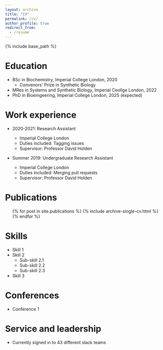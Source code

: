 ```yaml
---
layout: archive
title: "CV"
permalink: /cv/
author_profile: true
redirect_from:
  - /resume
---
```


{% include base_path %}

Education
======
* BSc in Biochemistry, Imperial College London, 2020
  * Convenors' Prize in Synthetic Biology
* MRes in Systems and Synthetic Biology, Imperial Ceollge London, 2022
* PhD in Bioeingeering, Imperial College London, 2025 (expected)

Work experience
======
* 2020-2021: Research Assistant
  * Imperial College London
  * Duties included: Tagging issues
  * Supervisor: Professor David Holden

* Summer 2019: Undergraduate Research Assistant
  * Imperial College London
  * Duties included: Merging pull requests
  * Supervisor: Professor David Holden
  
Publications
======
  <ul>{% for post in site.publications %}
    {% include archive-single-cv.html %}
  {% endfor %}</ul>
  
Skills
======
* Skill 1
* Skill 2
  * Sub-skill 2.1
  * Sub-skill 2.2
  * Sub-skill 2.3
* Skill 3

Conferences
======
* Conference 1

  
Service and leadership
======
* Currently signed in to 43 different slack teams
